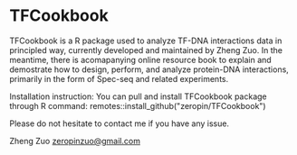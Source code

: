 # TFCookbook
TFCookbook is a R package used to analyze TF-DNA interactions data in principled way, currently developed and maintained by Zheng Zuo. In the meantime, there is acomapanying online resource book to explain and demostrate how to design, perform, and analyze protein-DNA interactions, primarily in the form of Spec-seq and related experiments.

Installation instruction:
You can pull and install TFCookbook package through R command: 
remotes::install_github("zeropin/TFCookbook")

Please do not hesitate to contact me if you have any issue.

Zheng Zuo
zeropinzuo@gmail.com



